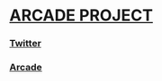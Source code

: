 <h1><a href="https://github.com/Itsoon-xyz/ARCADE">ARCADE PROJECT</a></h1>
<h3><a href="https://twitter.com/Itsoon_off">Twitter</a></3>
<h3><a href="HTTPS://arcade-xyz.ml">Arcade</a></h3>
